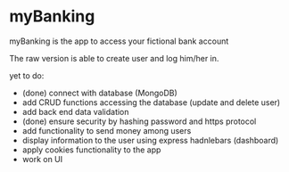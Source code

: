 # myBanking
myBanking is the app to access your fictional bank account

The raw version is able to create user and log him/her in.

yet to do:
- (done) connect with database (MongoDB)
- add CRUD functions accessing the database (update and delete user)
- add back end data validation
- (done) ensure security by hashing password and https protocol
- add functionality to send money among users
- display information to the user using express hadnlebars (dashboard)
- apply cookies functionality to the app
- work on UI
